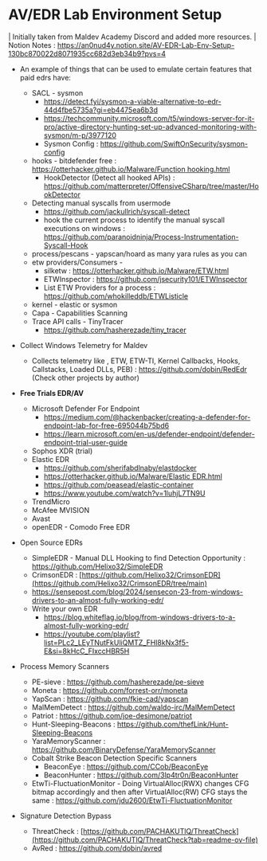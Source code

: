 # AV/EDR Lab Environment Setup
| Initially taken from Maldev Academy Discord and added more resources.
| Notion Notes : https://an0nud4y.notion.site/AV-EDR-Lab-Env-Setup-130bc870022d8071935cc682d3eb34b9?pvs=4


- An example of things that can be used to emulate certain features that paid edrs have:
    - SACL - sysmon
        - https://detect.fyi/sysmon-a-viable-alternative-to-edr-44d4fbe5735a?gi=eb4475ea6b3d
        - https://techcommunity.microsoft.com/t5/windows-server-for-it-pro/active-directory-hunting-set-up-advanced-monitoring-with-sysmon/m-p/3977120
        - Sysmon Config : https://github.com/SwiftOnSecurity/sysmon-config
    - hooks - bitdefender free : [https://otterhacker.github.io/Malware/Function hooking.html](https://otterhacker.github.io/Malware/Function%20hooking.html)
        - HookDetector (Detect all hooked APIs) : https://github.com/matterpreter/OffensiveCSharp/tree/master/HookDetector
    - Detecting manual syscalls from usermode
        - https://github.com/jackullrich/syscall-detect
        - hook the current process to identify the manual syscall executions on windows : https://github.com/paranoidninja/Process-Instrumentation-Syscall-Hook
    - process/pescans - yapscan/hoard as many yara rules as you can
    - etw  providers/Consumers -
        - silketw : https://otterhacker.github.io/Malware/ETW.html
        - ETWInspector : https://github.com/jsecurity101/ETWInspector
        - List ETW Providers for a process : https://github.com/whokilleddb/ETWListicle
    - kernel - elastic or sysmon
    - Capa - Capabilities Scanning
    - Trace API calls - TinyTracer
        - https://github.com/hasherezade/tiny_tracer
- Collect Windows Telemetry for Maldev
    - Collects telemetry like , ETW, ETW-TI, Kernel Callbacks, Hooks, Callstacks, Loaded DLLs, PEB) : https://github.com/dobin/RedEdr (Check other projects by author)
- **Free Trials EDR/AV**
    - Microsoft Defender For Endpoint
        - https://medium.com/@hackenbacker/creating-a-defender-for-endpoint-lab-for-free-695044b75bd6
        - https://learn.microsoft.com/en-us/defender-endpoint/defender-endpoint-trial-user-guide
    - Sophos XDR (trial)
    - Elastic EDR
        - https://github.com/sherifabdlnaby/elastdocker
        - [https://otterhacker.github.io/Malware/Elastic EDR.html](https://otterhacker.github.io/Malware/Elastic%20EDR.html)
        - https://github.com/peasead/elastic-container
        - https://www.youtube.com/watch?v=1luhjL7TN9U
    - TrendMicro
    - McAfee MVISION
    - Avast
    - openEDR - Comodo Free EDR
- Open Source EDRs
    - SimpleEDR - Manual DLL Hooking to find Detection Opportunity : https://github.com/Helixo32/SimpleEDR
    - CrimsonEDR : [https://github.com/Helixo32/CrimsonEDR](https://github.com/Helixo32/CrimsonEDR/tree/main)
    - https://sensepost.com/blog/2024/sensecon-23-from-windows-drivers-to-an-almost-fully-working-edr/
    - Write your own EDR
        - https://blog.whiteflag.io/blog/from-windows-drivers-to-a-almost-fully-working-edr/
        - https://youtube.com/playlist?list=PLc2_LEyTNutFkUliQMTZ_FHl8kNx3f5-E&si=8kHcC_FIxccHBR5H

- Process Memory Scanners
    - PE-sieve : https://github.com/hasherezade/pe-sieve
    - Moneta : https://github.com/forrest-orr/moneta
    - YapScan : https://github.com/fkie-cad/yapscan
    - MalMemDetect : https://github.com/waldo-irc/MalMemDetect
    - Patriot : https://github.com/joe-desimone/patriot
    - Hunt-Sleeping-Beacons : https://github.com/thefLink/Hunt-Sleeping-Beacons
    - YaraMemoryScanner : https://github.com/BinaryDefense/YaraMemoryScanner
    - Cobalt Strike Beacon Detection Specific Scanners
        - BeaconEye : https://github.com/CCob/BeaconEye
        - BeaconHunter : https://github.com/3lp4tr0n/BeaconHunter
    - EtwTi-FluctuationMonitor - Doing VirtualAlloc(RWX) changes CFG bitmap accordingly and then after VirtualAlloc(RW) CFG stays the same :  https://github.com/jdu2600/EtwTi-FluctuationMonitor

- Signature Detection Bypass
    - ThreatCheck : [https://github.com/PACHAKUTlQ/ThreatCheck](https://github.com/PACHAKUTlQ/ThreatCheck?tab=readme-ov-file)
    - AvRed : https://github.com/dobin/avred
